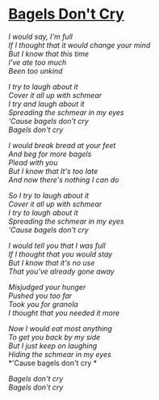 [Bagels Don't Cry](https://www.youtube.com/watch?v=Q460cEwJgCI)
============

*I would say, I'm full*  
*If I thought that it would change your mind*  
*But I know that this time*  
*I've ate too much*  
*Been too unkind*

*I try to laugh about it*  
*Cover it all up with schmear*  
*I try and laugh about it*  
*Spreading the schmear in my eyes*  
*'Cause bagels don't cry*  
*Bagels don't cry*

*I would break bread at your feet*  
*And beg for more bagels*  
*Plead with you*  
*But I know that It's too late*  
*And now there's nothing I can do*

*So I try to laugh about it*  
*Cover it all up with schmear*  
*I try to laugh about it*  
*Spreading the schmear in my eyes*  
*'Cause bagels don't cry*

*I would tell you that I was full*  
*If I thought that you would stay*  
*But I know that it's no use*  
*That you've already gone away*

*Misjudged your hunger*  
*Pushed you too far*  
*Took you for granola*  
*I thought that you needed it more*  

*Now I would eat most anything*  
*To get you back by my side*  
*But I just keep on laughing*  
*Hiding the schmear in my eyes*  
*'Cause bagels don't cry *  

*Bagels don't cry*  
*Bagels don't cry*  
